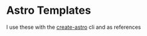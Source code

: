 # Astro Templates

I use these with the [create-astro](https://www.npmjs.com/package/create-astro) cli and as references
